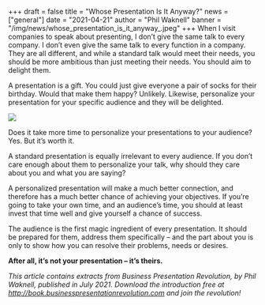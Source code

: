 +++
draft = false
title = "Whose Presentation Is It Anyway?"
news = ["general"]
date = "2021-04-21"
author = "Phil Waknell"
banner = "/img/news/whose_presentation_is_it_anyway_.jpeg"
+++
When I visit companies to speak about presenting, I don’t give the same talk to every company. I don’t even give the same talk to every function in a company. They are all different, and while a standard talk would meet their needs, you should be more ambitious than just meeting their needs. You should aim to delight them.

A presentation is a gift. You could just give everyone a pair of socks for their birthday. Would that make them happy? Unlikely. Likewise, personalize your presentation for your specific audience and they will be delighted.

![](/img/news/whose_presentation_is_it_anyway_.jpeg)

Does it take more time to personalize your presentations to your audience? Yes. But it’s worth it. 

A standard presentation is equally irrelevant to every audience. If you don’t care enough about them to personalize your talk, why should they care about you and what you are saying?

A personalized presentation will make a much better connection, and therefore has a much better chance of achieving your objectives. If you’re going to take your own time, and an audience’s time, you should at least invest that time well and give yourself a chance of success.

The audience is the first magic ingredient of every presentation. It should be prepared for them, address them specifically – and the part about you is only to show how you can resolve their problems, needs or desires.

**After all, it’s not your presentation – it’s theirs.**

*This article contains extracts from Business Presentation Revolution, by Phil Waknell, published in July 2021. Download the introduction free at <http://book.businesspresentationrevolution.com> and join the revolution!*